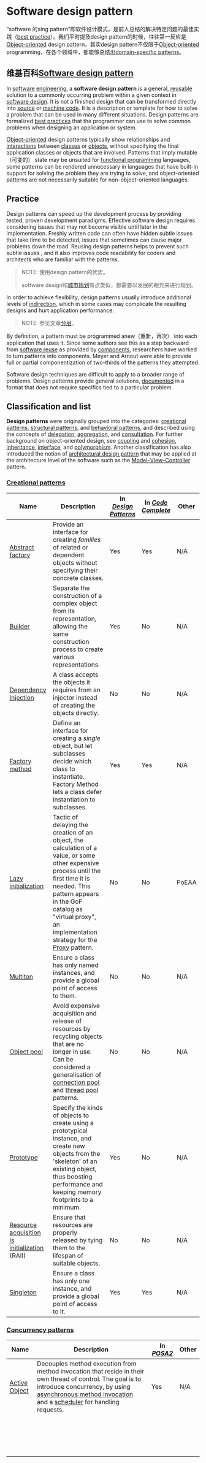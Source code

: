 # Software design pattern

“software 的sing pattern”即软件设计模式，是前人总结的解决特定问题的最佳实践（[best practice](https://en.wikipedia.org/wiki/Best_practice)）。我们平时提及design pattern的时候，往往第一反应是[Object-oriented](https://en.wikipedia.org/wiki/Object-oriented) design pattern，其实design pattern不仅限于[Object-oriented](https://en.wikipedia.org/wiki/Object-oriented) programming，在各个领域中，都能够总结出[domain-specific patterns](https://en.wikipedia.org/wiki/Software_design_pattern#Domain-specific_patterns)。



## 维基百科[Software design pattern](https://en.wikipedia.org/wiki/Software_design_pattern)

In [software engineering](https://en.wikipedia.org/wiki/Software_engineering), a **software design pattern** is a general, [reusable](https://en.wikipedia.org/wiki/Reusability) solution to a commonly occurring problem within a given context in [software design](https://en.wikipedia.org/wiki/Software_design). It is not a finished design that can be transformed directly into [source](https://en.wikipedia.org/wiki/Source_code) or [machine code](https://en.wikipedia.org/wiki/Machine_code). It is a description or template for how to solve a problem that can be used in many different situations. Design patterns are formalized [best practices](https://en.wikipedia.org/wiki/Best_practice) that the programmer can use to solve common problems when designing an application or system.

[Object-oriented](https://en.wikipedia.org/wiki/Object-oriented) design patterns typically show relationships and [interactions](https://en.wikipedia.org/wiki/Interaction) between [classes](https://en.wikipedia.org/wiki/Class_(computer_science)) or [objects](https://en.wikipedia.org/wiki/Object_(computer_science)), without specifying the final application classes or objects that are involved. Patterns that imply mutable（可变的） state may be unsuited for [functional programming](https://en.wikipedia.org/wiki/Functional_programming) languages, some patterns can be rendered unnecessary in languages that have built-in support for solving the problem they are trying to solve, and object-oriented patterns are not necessarily suitable for non-object-oriented languages.



## Practice

Design patterns can speed up the development process by providing tested, proven development paradigms. Effective software design requires considering issues that may not become visible until later in the implementation. Freshly written code can often have hidden subtle issues that take time to be detected, issues that sometimes can cause major problems down the road. Reusing design patterns helps to prevent such subtle issues , and it also improves code readability for coders and architects who are familiar with the patterns.

> NOTE: 使用design pattern的优势。
>
> software design和[城市规划](https://baike.baidu.com/item/%E5%9F%8E%E5%B8%82%E8%A7%84%E5%88%92/491164?fr=aladdin)有点类似，都需要以发展的眼光来进行规划。

In order to achieve flexibility, design patterns usually introduce additional levels of [indirection](https://en.wikipedia.org/wiki/Indirection), which in some cases may complicate the resulting designs and hurt application performance.

> NOTE: 参见文章[分层](https://dengking.github.io/Post/Abstraction/Abstraction-and-architecture-and-layer/)。

By definition, a pattern must be programmed anew（重新，再次） into each application that uses it. Since some authors see this as a step backward from [software reuse](https://en.wikipedia.org/wiki/Software_reuse) as provided by [components](https://en.wikipedia.org/wiki/Software_componentry), researchers have worked to turn patterns into components. Meyer and Arnout were able to provide full or partial componentization of two-thirds of the patterns they attempted. 

Software design techniques are difficult to apply to a broader range of problems. Design patterns provide general solutions, [documented](https://en.wikipedia.org/wiki/Documentation) in a format that does not require specifics tied to a particular problem.



## Classification and list

**Design patterns** were originally grouped into the categories: [creational patterns](https://en.wikipedia.org/wiki/Creational_pattern), [structural patterns](https://en.wikipedia.org/wiki/Structural_pattern), and [behavioral patterns](https://en.wikipedia.org/wiki/Behavioral_pattern), and described using the concepts of [delegation](https://en.wikipedia.org/wiki/Delegation_(programming)), [aggregation](https://en.wikipedia.org/wiki/Aggregation_(object-oriented_programming)), and [consultation](https://en.wikipedia.org/w/index.php?title=Consultation_(object-oriented_programming)&action=edit&redlink=1). For further background on object-oriented design, see [coupling](https://en.wikipedia.org/wiki/Coupling_(computer_science)) and [cohesion](https://en.wikipedia.org/wiki/Cohesion_(computer_science)), [inheritance](https://en.wikipedia.org/wiki/Inheritance_(computer_science)), [interface](https://en.wikipedia.org/wiki/Interface_(object-oriented_programming)), and [polymorphism](https://en.wikipedia.org/wiki/Polymorphism_in_object-oriented_programming). Another classification has also introduced the notion of [architectural design pattern](https://en.wikipedia.org/wiki/Architectural_pattern) that may be applied at the architecture level of the software such as the [Model–View–Controller](https://en.wikipedia.org/wiki/Model–View–Controller) pattern. 

### [Creational patterns](https://en.wikipedia.org/wiki/Creational_pattern)

| Name                                                         | Description                                                  | In *[Design Patterns](https://en.wikipedia.org/wiki/Design_Patterns_(book))* | In *[Code Complete](https://en.wikipedia.org/wiki/Code_Complete)* | Other |
| ------------------------------------------------------------ | ------------------------------------------------------------ | ------------------------------------------------------------ | ------------------------------------------------------------ | ----- |
| [Abstract factory](https://en.wikipedia.org/wiki/Abstract_factory_pattern) | Provide an interface for creating *families* of related or dependent objects without specifying their concrete classes. | Yes                                                          | Yes                                                          | N/A   |
| [Builder](https://en.wikipedia.org/wiki/Builder_pattern)     | Separate the construction of a complex object from its representation, allowing the same construction process to create various representations. | Yes                                                          | No                                                           | N/A   |
| [Dependency Injection](https://en.wikipedia.org/wiki/Dependency_injection) | A class accepts the objects it requires from an injector instead of creating the objects directly. | No                                                           | No                                                           | N/A   |
| [Factory method](https://en.wikipedia.org/wiki/Factory_method_pattern) | Define an interface for creating a *single* object, but let subclasses decide which class to instantiate. Factory Method lets a class defer instantiation to subclasses. | Yes                                                          | Yes                                                          | N/A   |
| [Lazy initialization](https://en.wikipedia.org/wiki/Lazy_initialization) | Tactic of delaying the creation of an object, the calculation of a value, or some other expensive process until the first time it is needed. This pattern appears in the GoF catalog as "virtual proxy", an implementation strategy for the [Proxy](https://en.wikipedia.org/wiki/Proxy_pattern) pattern. | No                                                           | No                                                           | PoEAA |
| [Multiton](https://en.wikipedia.org/wiki/Multiton_pattern)   | Ensure a class has only named instances, and provide a global point of access to them. | No                                                           | No                                                           | N/A   |
| [Object pool](https://en.wikipedia.org/wiki/Object_pool_pattern) | Avoid expensive acquisition and release of resources by recycling objects that are no longer in use. Can be considered a generalisation of [connection pool](https://en.wikipedia.org/wiki/Connection_pool) and [thread pool](https://en.wikipedia.org/wiki/Thread_pool) patterns. | No                                                           | No                                                           | N/A   |
| [Prototype](https://en.wikipedia.org/wiki/Prototype_pattern) | Specify the kinds of objects to create using a prototypical instance, and create new objects from the 'skeleton' of an existing object, thus boosting performance and keeping memory footprints to a minimum. | Yes                                                          | No                                                           | N/A   |
| [Resource acquisition is initialization](https://en.wikipedia.org/wiki/Resource_Acquisition_Is_Initialization) (RAII) | Ensure that resources are properly released by tying them to the lifespan of suitable objects. | No                                                           | No                                                           | N/A   |
| [Singleton](https://en.wikipedia.org/wiki/Singleton_pattern) | Ensure a class has only one instance, and provide a global point of access to it. | Yes                                                          | Yes                                                          | N/A   |





### [Concurrency patterns](https://en.wikipedia.org/wiki/Concurrency_pattern)

| Name                                                         | Description                                                  | In *[POSA2](https://en.wikipedia.org/w/index.php?title=Pattern-Oriented_Software_Architecture&action=edit&redlink=1)* | Other |
| ------------------------------------------------------------ | ------------------------------------------------------------ | ------------------------------------------------------------ | ----- |
| [Active Object](https://en.wikipedia.org/wiki/Active_object) | Decouples method execution from method invocation that reside in their own thread of control. The goal is to introduce concurrency, by using [asynchronous method invocation](https://en.wikipedia.org/wiki/Asynchronous_method_invocation) and a [scheduler](https://en.wikipedia.org/wiki/Scheduling_(computing)) for handling requests. | Yes                                                          | N/A   |
|                                                              |                                                              |                                                              |       |
|                                                              |                                                              |                                                              |       |
|                                                              |                                                              |                                                              |       |
|                                                              |                                                              |                                                              |       |
|                                                              |                                                              |                                                              |       |
|                                                              |                                                              |                                                              |       |
|                                                              |                                                              |                                                              |       |
|                                                              |                                                              |                                                              |       |
|                                                              |                                                              |                                                              |       |
|                                                              |                                                              |                                                              |       |
|                                                              |                                                              |                                                              |       |
|                                                              |                                                              |                                                              |       |
|                                                              |                                                              |                                                              |       |
|                                                              |                                                              |                                                              |       |
|                                                              |                                                              |                                                              |       |
|                                                              |                                                              |                                                              |       |
|                                                              |                                                              |                                                              |       |
|                                                              |                                                              |                                                              |       |


